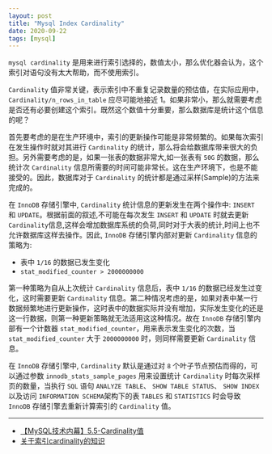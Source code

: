```yaml
---
layout: post
title: "Mysql Index Cardinality"
date: 2020-09-22
tags: [mysql]
---
```


`mysql cardinality` 是用来进行索引选择的，数值太小，那么优化器会认为，这个索引对语句没有太大帮助，而不使用索引。

`Cardinality` 值非常关键，表示索引中不重复记录数量的预估值，在实际应用中，`Cardinality/n_rows_in_table` 应尽可能地接近 1。如果非常小，那么就需要考虑是否还有必要创建这个索引。既然这个数值十分重要，那么数据库是统计这个信息的呢？

首先要考虑的是在生产环境中，索引的更新操作可能是非常频繁的。如果每次索引在发生操作时就对其进行 `Cardinality` 的统计，那么将会给数据库带来很大的负担。另外需要考虑的是，如果一张表的数据非常大,如一张表有 `50G` 的数据，那么统计次 `Cardinality` 信息所需要的时间可能非常长。这在生产环境下，也是不能接受的。因此，数据库对于 `Cardinality` 的统计都是通过采样(Sample)的方法来完成的。

在 `InnoDB` 存储引擎中, `Cardinality` 统计信息的更新发生在两个操作中: `INSERT` 和 `UPDATE`。根据前面的叙述,不可能在每次发生 `INSERT` 和 `UPDATE` 时就去更新 `Cardinality`信息,这样会增加数据库系统的负荷,同时对于大表的统计,时间上也不允许数据库这样去操作。因此, `InnoDB` 存储引擎内部对更新 `Cardinality` 信息的策略为:
  * 表中 `1/16` 的数据已发生变化
  * `stat_modified_counter > 2000000000`

第一种策略为自从上次统计 `Cardinality` 信息后，表中 `1/16` 的数据已经发生过变化，这时需要更新 `Cardinality` 信息。第二种情况考虑的是，如果对表中某一行数据频繁地进行更新操作，这时表中的数据实际并没有增加，实际发生变化的还是这一行数据，则第一种更新策略就无法适用这这种情况。故在 `InnoDB` 存储引擎内部有一个计数器 `stat_modified_counter`，用来表示发生变化的次数，当 `stat_modified_counter` 大于 `2000000000` 时，则同样需要更新 `Cardinality` 信息。

在 `InnoDB` 存储引擎中, `Cardinality` 默认是通过对 `8` 个叶子节点预估而得的，可以通过参数 `innodb_stats_sample_pages` 用来设置统计 `Cardinality` 时每次采样页的数量，当执行 `SQL` 语句 `ANALYZE TABLE`、 `SHOW TABLE STATUS`、 `SHOW INDEX` 以及访问 `INFORMATION SCHEMA`架构下的表 `TABLES` 和 `STATISTICS` 时会导致 `InnoDB` 存储引擎去重新计算索引的 `Cardinality` 值。

---

* [【MySQL技术内幕】5.5-Cardinality值](https://juejin.im/post/6844904133800296455)
* [关于索引cardinality的知识](https://blog.csdn.net/shi_yi_fei/article/details/51659364)
